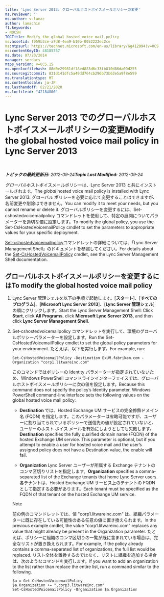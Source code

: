 ```yaml
---
title: 'Lync Server 2013: グローバルホストボイスメールポリシーの変更'
ms.reviewer: ''
ms.author: v-lanac
author: lanachin
f1.keywords:
- NOCSH
TOCTitle: Modify the global hosted voice mail policy
ms:assetid: f059b3ce-a7d8-4ea9-b10b-0052222ec2ce
ms:mtpsurl: https://technet.microsoft.com/en-us/library/Gg412994(v=OCS.15)
ms:contentKeyID: 48185757
ms.date: 07/23/2014
manager: serdars
mtps_version: v=OCS.15
ms.openlocfilehash: 88d0e29981df18ed883d6c33fb810d86da09d255
ms.sourcegitcommit: 831d141dfc5a49dd764cb296b73b63e5a9f8e599
ms.translationtype: MT
ms.contentlocale: ja-JP
ms.lasthandoff: 02/21/2020
ms.locfileid: "42184800"
---
```

<div data-xmlns="http://www.w3.org/1999/xhtml">

<div class="topic" data-xmlns="http://www.w3.org/1999/xhtml" data-msxsl="urn:schemas-microsoft-com:xslt" data-cs="https://msdn.microsoft.com/">

<div data-asp="https://msdn2.microsoft.com/asp">

# <a name="modify-the-global-hosted-voice-mail-policy-in-lync-server-2013"></a><span data-ttu-id="6a804-102">Lync Server 2013 でのグローバルホストボイスメールポリシーの変更</span><span class="sxs-lookup"><span data-stu-id="6a804-102">Modify the global hosted voice mail policy in Lync Server 2013</span></span>

</div>

<div id="mainSection">

<div id="mainBody">

<span> </span>

<span data-ttu-id="6a804-103">_**トピックの最終更新日:** 2012-09-24_</span><span class="sxs-lookup"><span data-stu-id="6a804-103">_**Topic Last Modified:** 2012-09-24_</span></span>

<span data-ttu-id="6a804-104">*グローバル*ホストボイスメールポリシーは、Lync Server 2013 と共にインストールされます。</span><span class="sxs-lookup"><span data-stu-id="6a804-104">The *global* hosted voice mail policy is installed with Lync Server 2013.</span></span> <span data-ttu-id="6a804-105">グローバル ポリシーを必要に応じて変更することはできますが、名前変更や削除はできません。</span><span class="sxs-lookup"><span data-stu-id="6a804-105">You can modify it to meet your needs, but you cannot rename or delete it.</span></span> <span data-ttu-id="6a804-106">グローバルポリシーを変更するには、Set-cshostedvoicemailpolicy コマンドレットを使用して、特定の展開についてパラメーターを適切な値に設定します。</span><span class="sxs-lookup"><span data-stu-id="6a804-106">To modify the global policy, you use the Set-CsHostedVoicemailPolicy cmdlet to set the parameters to appropriate values for your specific deployment.</span></span>

<span data-ttu-id="6a804-107">[Set-cshostedvoicemailpolicy](https://docs.microsoft.com/powershell/module/skype/Set-CsHostedVoicemailPolicy)コマンドレットの詳細については、「Lync Server Management Shell」のドキュメントを参照してください。</span><span class="sxs-lookup"><span data-stu-id="6a804-107">For details about the [Set-CsHostedVoicemailPolicy](https://docs.microsoft.com/powershell/module/skype/Set-CsHostedVoicemailPolicy) cmdlet, see the Lync Server Management Shell documentation.</span></span>

<div>

## <a name="to-modify-the-global-hosted-voice-mail-policy"></a><span data-ttu-id="6a804-108">グローバルホストボイスメールポリシーを変更するには</span><span class="sxs-lookup"><span data-stu-id="6a804-108">To modify the global hosted voice mail policy</span></span>

1.  <span data-ttu-id="6a804-109">Lync Server 管理シェルを以下の手順で起動します。[**スタート**]、[**すべてのプログラム**]、[**Microsoft Lync Server 2013**]、[**Lync Server 管理シェル**] の順にクリックします。</span><span class="sxs-lookup"><span data-stu-id="6a804-109">Start the Lync Server Management Shell: Click **Start**, click **All Programs**, click **Microsoft Lync Server 2013**, and then click **Lync Server Management Shell**.</span></span>

2.  <span data-ttu-id="6a804-110">Set-cshostedvoicemailpolicy コマンドレットを実行して、環境のグローバルポリシーパラメーターを設定します。</span><span class="sxs-lookup"><span data-stu-id="6a804-110">Run the Set-CsHostedVoicemailPolicy cmdlet to set the global policy parameters for your environment.</span></span> <span data-ttu-id="6a804-111">たとえば、以下を実行します。</span><span class="sxs-lookup"><span data-stu-id="6a804-111">For example, run:</span></span>
    
        Set-CsHostedVoicemailPolicy -Destination ExUM.fabrikam.com -Organization "corp1.litwareinc.com"
    
    <span data-ttu-id="6a804-112">このコマンドではポリシーの Identity パラメーターが指定されていないため、Windows PowerShell コマンドラインインターフェイスでは、グローバルホストボイスメールポリシーに次の値を設定します。</span><span class="sxs-lookup"><span data-stu-id="6a804-112">Because this command does not specify the policy’s Identity parameter, Windows PowerShell command-line interface sets the following values on the global hosted voice mail policy:</span></span>
    
      - <span data-ttu-id="6a804-p103">**Destination** では、Hosted Exchange UM サービスの完全修飾ドメイン名 (FQDN) を指定します。このパラメーターは省略可能ですが、ユーザーに割り当てられているポリシーで送信先の値が設定されていないと、ユーザーのホスト ボイス メールを有効にしようとしても失敗します。</span><span class="sxs-lookup"><span data-stu-id="6a804-p103">**Destination** specifies the fully qualified domain name (FQDN) of the hosted Exchange UM service. This parameter is optional, but if you attempt to enable a user for hosted voice mail and the user’s assigned policy does not have a Destination value, the enable will fail.</span></span>
    
      - <span data-ttu-id="6a804-115">**Organization** Lync Server ユーザーが所属する Exchange テナントのコンマ区切りリストを指定します。</span><span class="sxs-lookup"><span data-stu-id="6a804-115">**Organization** specifies a comma-separated list of the Exchange tenants that home Lync Server users.</span></span> <span data-ttu-id="6a804-116">各テナントは、Hosted Exchange UM サービス上のテナントの FQDN として指定する必要があります。</span><span class="sxs-lookup"><span data-stu-id="6a804-116">Each tenant must be specified as the FQDN of that tenant on the hosted Exchange UM service.</span></span>
    
    <div>
    

    > [!NOTE]  
    > <span data-ttu-id="6a804-117">前の例のコマンドレットでは、値 "corp1.litwareinc.com" は、組織パラメーターに既に存在している可能性のある任意の値に置き換えられます。</span><span class="sxs-lookup"><span data-stu-id="6a804-117">In the previous example cmdlet, the value “corp1.litwareinc.com” replaces any value that might already be present in the Organization parameter.</span></span> <span data-ttu-id="6a804-118">たとえば、ポリシーに組織のコンマ区切りの一覧が既に含まれている場合は、完全なリストが置き換えられます。</span><span class="sxs-lookup"><span data-stu-id="6a804-118">For example, if the policy already contains a comma-separated list of organizations, the full list would be replaced.</span></span> <span data-ttu-id="6a804-119">リスト全体を置換するのではなく、リストに組織を追加する場合は、次のようなコマンドを実行します。</span><span class="sxs-lookup"><span data-stu-id="6a804-119">If you want to add an organization to the list rather than replace the entire list, run a command similar to the following.</span></span>

    
    </div>
    
        $a = Get-CsHostedVoicemailPolicy
        $a.Organization += ",corp3.litwareinc.com"
        Set-CsHostedVoicemailPolicy -Organization $a.Organization

</div>

</div>

<span> </span>

</div>

</div>

</div>


